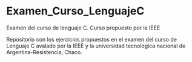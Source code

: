 # Examen_Curso_LenguajeC
Examen del curso de lenguaje C. Curso propuesto por la IEEE

Repositorio con los ejercicios propuestos en el examen del curso de Lenguaje C avalado por la IEEE y la universidad tecnologica nacional de Argentina-Resistencia, Chaco.
